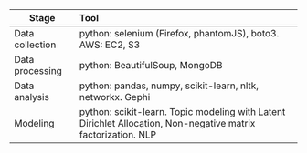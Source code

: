 |Stage|Tool|
|--|:--|
|Data collection| python: selenium (Firefox, phantomJS), boto3. AWS: EC2, S3|
|Data processing|python: BeautifulSoup, MongoDB|
|Data analysis|python: pandas, numpy, scikit-learn, nltk, networkx.  Gephi|
|Modeling | python: scikit-learn.  Topic modeling with Latent Dirichlet Allocation, Non-negative matrix factorization. NLP|